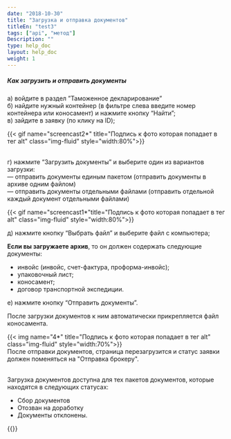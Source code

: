 ```yaml
---
date: "2018-10-30"
title: "Загрузка и отправка документов"
titleEn: "test3"
tags: ["api", "метод"]
Description: ""
type: help_doc
layout: help_doc
weight: 1
---
```


##### Как загрузить и отправить документы

а) войдите в раздел ”Таможенное декларирование” <br/>
б) найдите нужный контейнер (в фильтре слева введите номер контейнера или коносамент) и нажмите кнопку “Найти”; <br/>
в) зайдите в заявку (по клику на ID);

{{< gif name="screencast2*" title="Подпись к фото которая попадает в тег alt" class="img-fluid" style="width:80%">}}

 <br/>
г) нажмите “Загрузить документы” и выберите один из вариантов загрузки: <br/>
— отправить документы единым пакетом (отправить документы в архиве одним файлом) <br/>
— отправить документы отдельными файлами (отправить отдельной каждый документ отдельными файлами) <br/>

{{< gif name="screencast1*"title="Подпись к фото которая попадает в тег alt" class="img-fluid" style="width:80%">}}

д) нажмите кнопку “Выбрать файл” и выберите файл с компьютера; <br/>

<div class="pixxett-alert pixxett-alert-icon alert11-light">
  <i class="fa fa-paste"></i><b>Если вы загружаете архив</b>, то  он должен содержать следующие документы:
<ul> 
<li> инвойс (инвойс, счет-фактура, проформа-инвойс);
<li> упаковочный лист;
<li> коносамент;
<li> договор транспортной экспедиции.</ul>  
</div>

е) нажмите кнопку “Отправить документы”.

После загрузки документов к ним автоматически прикрепляется файл коносамента.
 
{{< img name="4*" title="Подпись к фото которая попадает в тег alt" class="img-fluid" style="width:70%">}}
<br/>
После отправки документов, страница перезагрузится и статус заявки должен поменяться на "Отправка брокеру".

<br/>
Загрузка документов доступна для тех пакетов документов, которые находятся в следующих статусах:

* Сбор документов
* Отозван на доработку
* Документы отклонены.


{{<isHelpful>}}


